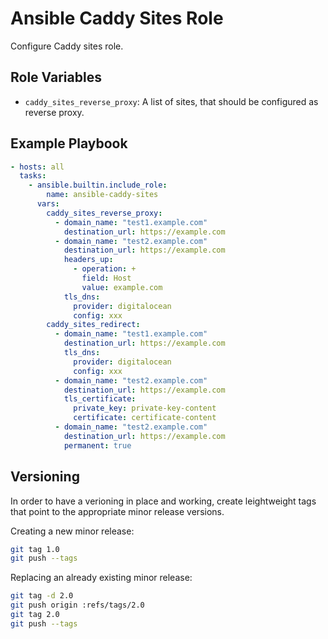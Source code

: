 Ansible Caddy Sites Role
========================

Configure Caddy sites role.

## Role Variables

- `caddy_sites_reverse_proxy`: A list of sites, that should be configured as reverse proxy.

## Example Playbook

```yaml
- hosts: all
  tasks:
    - ansible.builtin.include_role:
        name: ansible-caddy-sites
      vars:
        caddy_sites_reverse_proxy:
          - domain_name: "test1.example.com"
            destination_url: https://example.com
          - domain_name: "test2.example.com"
            destination_url: https://example.com
            headers_up:
              - operation: +
                field: Host
                value: example.com
            tls_dns:
              provider: digitalocean
              config: xxx
        caddy_sites_redirect:
          - domain_name: "test1.example.com"
            destination_url: https://example.com
            tls_dns:
              provider: digitalocean
              config: xxx
          - domain_name: "test2.example.com"
            destination_url: https://example.com
            tls_certificate:
              private_key: private-key-content
              certificate: certificate-content
          - domain_name: "test2.example.com"
            destination_url: https://example.com
            permanent: true
```


## Versioning

In order to have a verioning in place and working, create leightweight tags that point to the appropriate minor release versions.

Creating a new minor release:

```bash
git tag 1.0
git push --tags
```

Replacing an already existing minor release:

```bash
git tag -d 2.0
git push origin :refs/tags/2.0
git tag 2.0
git push --tags
```
